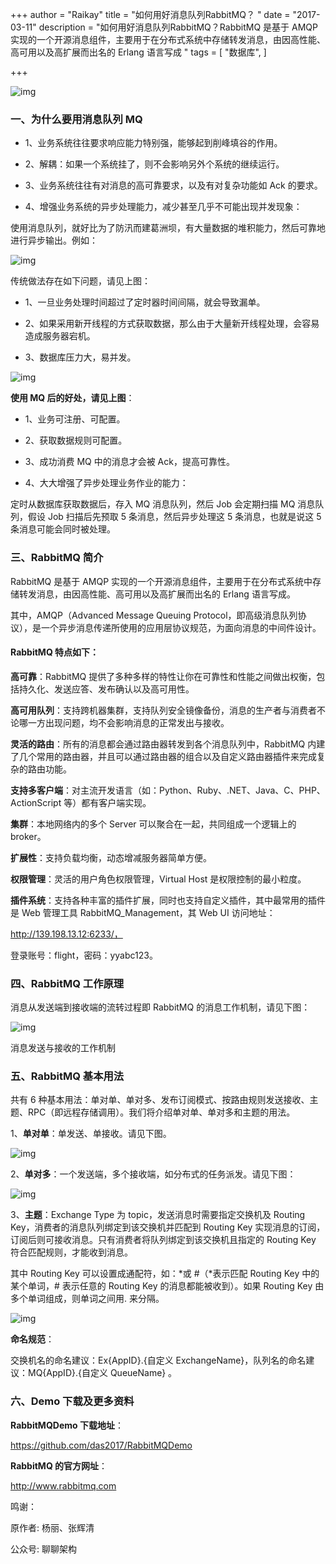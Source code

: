 +++
author = "Raikay"
title = "如何用好消息队列RabbitMQ？ "
date = "2017-03-11"
description = "如何用好消息队列RabbitMQ？RabbitMQ 是基于 AMQP 实现的一个开源消息组件，主要用于在分布式系统中存储转发消息，由因高性能、高可用以及高扩展而出名的 Erlang 语言写成 "
tags = [
    "数据库",
]

+++

![img](https://raikay.coding.net/p/code/d/m1/git/raw/master/20200811135727.png)



### 一、为什么要用消息队列 MQ 

- 1、业务系统往往要求响应能力特别强，能够起到削峰填谷的作用。

- 2、解耦：如果一个系统挂了，则不会影响另外个系统的继续运行。

- 3、业务系统往往有对消息的高可靠要求，以及有对复杂功能如 Ack 的要求。

- 4、增强业务系统的异步处理能力，减少甚至几乎不可能出现并发现象：

使用消息队列，就好比为了防汛而建葛洲坝，有大量数据的堆积能力，然后可靠地进行异步输出。例如：

![img](https://raikay.coding.net/p/code/d/m1/git/raw/master/20200811135626.png)

传统做法存在如下问题，请见上图：

- 1、一旦业务处理时间超过了定时器时间间隔，就会导致漏单。

- 2、如果采用新开线程的方式获取数据，那么由于大量新开线程处理，会容易造成服务器宕机。

- 3、数据库压力大，易并发。

![img](https://raikay.coding.net/p/code/d/m1/git/raw/master/20200811135548.png)

**使用 MQ 后的好处，请见上图**：

- 1、业务可注册、可配置。

- 2、获取数据规则可配置。

- 3、成功消费 MQ 中的消息才会被 Ack，提高可靠性。

- 4、大大增强了异步处理业务作业的能力：

定时从数据库获取数据后，存入 MQ 消息队列，然后 Job 会定期扫描 MQ 消息队列，假设 Job 扫描后先预取 5 条消息，然后异步处理这 5 条消息，也就是说这 5 条消息可能会同时被处理。

### 三、RabbitMQ 简介 

RabbitMQ 是基于 AMQP 实现的一个开源消息组件，主要用于在分布式系统中存储转发消息，由因高性能、高可用以及高扩展而出名的 Erlang 语言写成。

其中，AMQP（Advanced Message Queuing Protocol，即高级消息队列协议），是一个异步消息传递所使用的应用层协议规范，为面向消息的中间件设计。

#### RabbitMQ 特点如下：

**高可靠**：RabbitMQ 提供了多种多样的特性让你在可靠性和性能之间做出权衡，包括持久化、发送应答、发布确认以及高可用性。

**高可用队列**：支持跨机器集群，支持队列安全镜像备份，消息的生产者与消费者不论哪一方出现问题，均不会影响消息的正常发出与接收。

**灵活的路由**：所有的消息都会通过路由器转发到各个消息队列中，RabbitMQ 内建了几个常用的路由器，并且可以通过路由器的组合以及自定义路由器插件来完成复杂的路由功能。

**支持多客户端**：对主流开发语言（如：Python、Ruby、.NET、Java、C、PHP、ActionScript 等）都有客户端实现。

**集群**：本地网络内的多个 Server 可以聚合在一起，共同组成一个逻辑上的 broker。

**扩展性**：支持负载均衡，动态增减服务器简单方便。

**权限管理**：灵活的用户角色权限管理，Virtual Host 是权限控制的最小粒度。

**插件系统**：支持各种丰富的插件扩展，同时也支持自定义插件，其中最常用的插件是 Web 管理工具 RabbitMQ_Management，其 Web UI 访问地址：

http://139.198.13.12:6233/，

登录账号：flight，密码：yyabc123。

### 四、RabbitMQ 工作原理 

消息从发送端到接收端的流转过程即 RabbitMQ 的消息工作机制，请见下图：

![img](https://raikay.coding.net/p/code/d/m1/git/raw/master/20200811135511.png)

消息发送与接收的工作机制

### 五、RabbitMQ 基本用法 

共有 6 种基本用法：单对单、单对多、发布订阅模式、按路由规则发送接收、主题、RPC（即远程存储调用）。我们将介绍单对单、单对多和主题的用法。

1、**单对单**：单发送、单接收。请见下图。

![img](https://raikay.coding.net/p/code/d/m1/git/raw/master/20200811135413.png)

2、**单对多**：一个发送端，多个接收端，如分布式的任务派发。请见下图：

![img](https://raikay.coding.net/p/code/d/m1/git/raw/master/20200811135329.png)

3、**主题**：Exchange Type 为 topic，发送消息时需要指定交换机及 Routing Key，消费者的消息队列绑定到该交换机并匹配到 Routing Key 实现消息的订阅，订阅后则可接收消息。只有消费者将队列绑定到该交换机且指定的 Routing Key 符合匹配规则，才能收到消息。

其中 Routing Key 可以设置成通配符，如：*或 #（*表示匹配 Routing Key 中的某个单词，# 表示任意的 Routing Key 的消息都能被收到）。如果 Routing Key 由多个单词组成，则单词之间用. 来分隔。

![img](https://raikay.coding.net/p/code/d/m1/git/raw/master/20200811135221.png)



**命名规范**：

交换机名的命名建议：Ex{AppID}.{自定义 ExchangeName}，队列名的命名建议：MQ{AppID}.{自定义 QueueName} 。

### 六、Demo 下载及更多资料 

**RabbitMQDemo 下载地址**：

https://github.com/das2017/RabbitMQDemo

**RabbitMQ 的官方网址**：

http://www.rabbitmq.com

鸣谢：

原作者: 杨丽、张辉清  

公众号: 聊聊架构